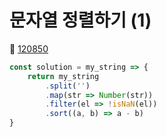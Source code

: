 # 문자열 정렬하기 (1)
🔗 <a href="https://school.programmers.co.kr/learn/courses/30/lessons/120850">120850</a>

```javascript
const solution = my_string => {
    return my_string
        .split('')
        .map(str => Number(str))
        .filter(el => !isNaN(el))
        .sort((a, b) => a - b)
}
```
